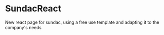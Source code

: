 # SundacReact
New react page for sundac, using a free use template and adapting it to the company's needs
